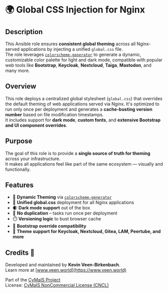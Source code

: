 # 🌍 Global CSS Injection for Nginx

## Description

This Ansible role ensures **consistent global theming** across all Nginx-served applications by injecting a unified `global.css` file.  
The role leverages [`colorscheme-generator`](https://github.com/kevinveenbirkenbach/colorscheme-generator/) to generate a dynamic, customizable color palette for light and dark mode, compatible with popular web tools like **Bootstrap**, **Keycloak**, **Nextcloud**, **Taiga**, **Mastodon**, and many more.

## Overview

This role deploys a centralized global stylesheet (`global.css`) that overrides the default theming of web applications served via Nginx. It's optimized to run only once per deployment and generates a **cache-busting version number** based on file modification timestamps.  
It includes support for **dark mode**, **custom fonts**, and **extensive Bootstrap and UI component overrides**.

## Purpose

The goal of this role is to provide a **single source of truth for theming** across your infrastructure.  
It makes all applications feel like part of the same ecosystem — visually and functionally.

## Features

- 🎨 **Dynamic Theming** via [`colorscheme-generator`](https://github.com/kevinveenbirkenbach/colorscheme-generator/)
- 📁 **Unified global.css** deployment for all Nginx applications
- 🌒 **Dark mode support** out of the box
- 🚫 **No duplication** – tasks run once per deployment
- ⏱️ **Versioning logic** to bust browser cache
- 🎯 **Bootstrap override compatibility**
- 🧩 **Theme support for Keycloak, Nextcloud, Gitea, LAM, Peertube, and more**

## Credits 📝

Developed and maintained by **Kevin Veen-Birkenbach**.  
Learn more at [www.veen.world](https://www.veen.world)

Part of the [CyMaIS Project](https://github.com/kevinveenbirkenbach/cymais)  
License: [CyMaIS NonCommercial License (CNCL)](https://s.veen.world/cncl)
